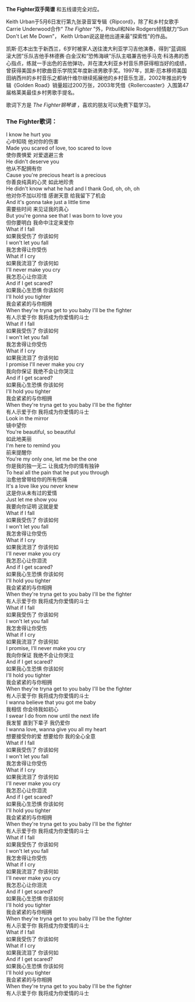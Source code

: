 

**The Fighter双手简谱** 和五线谱完全对应。

Keith Urban于5月6日发行第九张录音室专辑《Ripcord》，除了和乡村女歌手Carrie Underwood合作“ _The Fighter_
”外，Pitbull和Nile Rodgers倾情献力“Sun Don't Let Me Down”， Keith
Urban说这是他出道来最"探索性"的作品。

凯斯·厄本出生于新西兰，6岁时被家人送往澳大利亚学习吉他演奏，得到“蓝调摇滚大团”乐队吉他手林德赛·白金汉和“恐怖海峡”乐队主唱兼吉他手马克·科洛弗的悉心指点，练就一手出色的吉他弹功，并在澳大利亚乡村音乐界获得相当好的成绩，曾获得美国乡村歌曲音乐学院奖年度新进男歌手奖。1997年，凯斯·厄本移师美国田纳西州的乡村音乐之都纳什维尔继续拓展他的乡村音乐生涯，2002年推出的专辑《Golden
Road》销量超过200万张，2003年凭借《Rollercoaster》入围第47届格莱美最佳乡村男歌手提名。

歌词下方是 _The Fighter钢琴谱_ ，喜欢的朋友可以免费下载学习。

### The Fighter歌词：

I know he hurt you  
心中知晓 他对你的伤害  
Made you scared of love, too scared to love  
使你畏惧爱 对爱退避三舍  
He didn't deserve you  
他从不配拥有你  
Cause you're precious heart is a precious  
你善良纯真的心灵 如此地珍贵  
He didn't know what he had and I thank God, oh, oh, oh  
他对你不加以珍惜 感谢天意 给我留下了机会  
And it's gonna take just a little time  
需要些时间 来见证我的真心  
But you're gonna see that I was born to love you  
但你要明白 我命中注定来爱你  
What if I fall  
如果我受伤了 你该如何  
I won't let you fall  
我怎舍得让你受伤  
What if I cry  
如果我流泪了 你该何如  
I'll never make you cry  
我怎忍心让你泪流  
And if I get scared?  
如果我心生恐惧 你该如何  
I'll hold you tighter  
我会紧紧的与你相拥  
When they're tryna get to you baby I'll be the fighter  
有人示爱于你 我将成为你爱情的斗士  
What if I fall  
如果我受伤了 你该如何  
I won't let you fall  
我怎舍得让你受伤  
What if I cry  
如果我流泪了 你该何如  
I promise I'll never make you cry  
我向你保证 我绝不会让你哭泣  
And if I get scared?  
如果我心生恐惧 你该如何  
I'll hold you tighter  
我会紧紧的与你相拥  
When they're tryna get to you baby I'll be the fighter  
有人示爱于你 我将成为你爱情的斗士  
Look in the mirror  
镜中望你  
You're beautiful, so beautiful  
如此地美丽  
I'm here to remind you  
前来提醒你  
You're my only one, let me be the one  
你是我的独一无二 让我成为你的情有独钟  
To heal all the pain that he put you through  
治愈他曾带给你的所有伤痛  
It's a love like you never knew  
这是你从未有过的爱情  
Just let me show you  
我要向你证明 这就是爱  
What if I fall  
如果我受伤了 你该如何  
I won't let you fall  
我怎舍得让你受伤  
What if I cry  
如果我流泪了 你该何如  
I'll never make you cry  
我怎忍心让你泪流  
And if I get scared?  
如果我心生恐惧 你该如何  
I'll hold you tighter  
我会紧紧的与你相拥  
When they're tryna get to you baby I'll be the fighter  
有人示爱于你 我将成为你爱情的斗士  
What if I fall  
如果我受伤了 你该如何  
I won't let you fall  
我怎舍得让你受伤  
What if I cry  
如果我流泪了 你该何如  
I promise, I'll never make you cry  
我向你保证 我绝不会让你哭泣  
And if I get scared?  
如果我心生恐惧 你该如何  
I'll hold you tighter  
我会紧紧的与你相拥  
When they're tryna get to you baby I'll be the fighter  
有人示爱于你 我将成为你爱情的斗士  
I wanna believe that you got me baby  
我相信 你会待我如初心  
I swear I do from now until the next life  
我发誓 直到下辈子 我仍爱你  
I wanna love, wanna give you all my heart  
想要接受你的爱 想要给你 我的全心全意  
What if I fall  
如果我受伤了 你该如何  
I won't let you fall  
我怎舍得让你受伤  
What if I cry  
如果我流泪了 你该何如  
I'll never make you cry  
我怎忍心让你泪流  
And if I get scared?  
如果我心生恐惧 你该如何  
I'll hold you tighter  
我会紧紧的与你相拥  
When they're tryna get to you baby I'll be the fighter  
有人示爱于你 我将成为你爱情的斗士  
What if I fall  
如果我受伤了 你该如何  
I won't let you fall  
我怎舍得让你受伤  
What if I cry  
如果我流泪了 你该何如  
I'll never make you cry  
我怎忍心让你泪流  
And if I get scared?  
如果我心生恐惧 你该如何  
I'll hold you tighter  
我会紧紧的与你相拥  
When they're tryna get to you baby I'll be the fighter  
有人示爱于你 我将成为你爱情的斗士  
What if I fall  
如果我受伤了 你该如何  
What if I cry  
如果我流泪了 你该何如  
And if I get scared?  
如果我心生恐惧 你该如何  
I'll hold you tighter  
我会紧紧的与你相拥  
When they're tryna get to you baby I'll be the fighter  
有人示爱于你 我将成为你爱情的斗士

